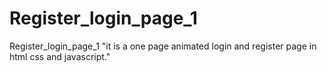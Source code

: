 # Register_login_page_1
Register_login_page_1 "it is a one page animated login and register page in html css and javascript."
